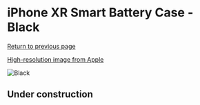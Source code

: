 # iPhone XR Smart Battery Case - Black

[Return to previous page](/iphone_xr)

[High-resolution image from Apple](https://store.storeimages.cdn-apple.com/8756/as-images.apple.com/is/MU7M2?wid=4500&hei=4500&fmt=png)

<div style="width: 500px"><img src="/everyphone/MU7M2.png" alt="Black"></div>

## Under construction
